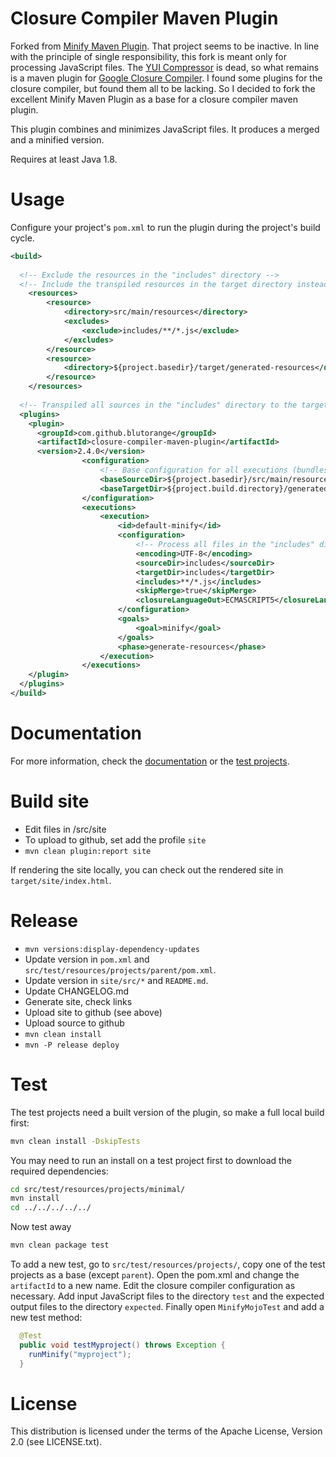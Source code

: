 # Closure Compiler Maven Plugin

Forked from [Minify Maven Plugin](http://samaxes.github.io/minify-maven-plugin/). That project seems to be inactive. In line with the principle of single
responsibility, this fork is meant only for processing JavaScript files. The [YUI Compressor](http://yui.github.com/yuicompressor/) is dead, so what remains
is a maven plugin for [Google Closure Compiler](https://developers.google.com/closure/compiler/). I found some plugins for the closure compiler, but found
them all to be lacking. So I decided to fork the excellent Minify Maven Plugin as a base for a closure compiler maven plugin.

This plugin combines and minimizes JavaScript files. It produces a merged and a minified version.

Requires at least Java 1.8.

# Usage

Configure your project's `pom.xml` to run the plugin during the project's build cycle.

```xml
<build>
  
  <!-- Exclude the resources in the "includes" directory -->
  <!-- Include the transpiled resources in the target directory instead -->
	<resources>
		<resource>
			<directory>src/main/resources</directory>
			<excludes>
				<exclude>includes/**/*.js</exclude>
			</excludes>
		</resource>
		<resource>
			<directory>${project.basedir}/target/generated-resources</directory>
		</resource>
	</resources>
  
  <!-- Transpiled all sources in the "includes" directory to the target directory -->
  <plugins>
    <plugin>
      <groupId>com.github.blutorange</groupId>
      <artifactId>closure-compiler-maven-plugin</artifactId>
      <version>2.4.0</version>
				<configuration>
					<!-- Base configuration for all executions (bundles) -->
					<baseSourceDir>${project.basedir}/src/main/resources</baseSourceDir>
					<baseTargetDir>${project.build.directory}/generated-resources</baseTargetDir>
				</configuration>
				<executions>
					<execution>
						<id>default-minify</id>
						<configuration>
							<!-- Process all files in the "includes" directory individually-->
							<encoding>UTF-8</encoding>
							<sourceDir>includes</sourceDir>
							<targetDir>includes</targetDir>
							<includes>**/*.js</includes>
							<skipMerge>true</skipMerge>
							<closureLanguageOut>ECMASCRIPT5</closureLanguageOut>
						</configuration>
						<goals>
							<goal>minify</goal>
						</goals>
						<phase>generate-resources</phase>
					</execution>
				</executions>
    </plugin>
  </plugins>
</build>
```

# Documentation

For more information, check the [documentation](http://blutorange.github.com/closure-compiler-maven-plugin/)
or the [test projects](https://github.com/blutorange/closure-compiler-maven-plugin/tree/master/src/test/resources/projects).

# Build site

* Edit files in /src/site
* To upload to github, set add the profile `site`
* `mvn clean plugin:report site`

If rendering the site locally, you can check out the rendered site in `target/site/index.html`.

# Release

* `mvn versions:display-dependency-updates`
* Update version in `pom.xml` and `src/test/resources/projects/parent/pom.xml`.
* Update version in `site/src/*` and `README.md`.
* Update CHANGELOG.md
* Generate site, check links
* Upload site to github (see above)
* Upload source to github
* `mvn clean install`
* `mvn -P release deploy`

# Test

The test projects need a built version of the plugin, so make a full local build first:

```sh
mvn clean install -DskipTests
```

You may need to run an install on a test project first to download the required dependencies:

```sh
cd src/test/resources/projects/minimal/
mvn install
cd ../../../../../
```

Now test away

```sh
mvn clean package test
```

To add a new test, go to `src/test/resources/projects/`, copy one of the test projects as a base (except `parent`). Open the pom.xml
and change the `artifactId` to a new name. Edit the closure compiler configuration as necessary. Add input JavaScript files to
the directory `test` and the expected output files to the directory `expected`. Finally open `MinifyMojoTest` and add a new test method:

```java
  @Test
  public void testMyproject() throws Exception {
    runMinify("myproject");
  }
```

# License

This distribution is licensed under the terms of the Apache License, Version 2.0 (see LICENSE.txt).

